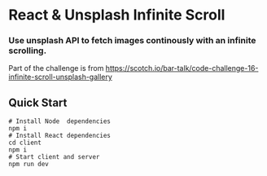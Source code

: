 # React & Unsplash Infinite Scroll

### Use unsplash API to fetch images continously with an infinite scrolling.

Part of the challenge is from https://scotch.io/bar-talk/code-challenge-16-infinite-scroll-unsplash-gallery

## Quick Start
```
# Install Node  dependencies
npm i
# Install React dependencies
cd client 
npm i
# Start client and server
npm run dev
```
